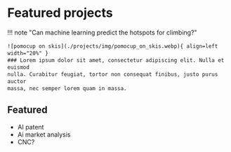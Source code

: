 # Featured projects

!!! note "Can machine learning predict the hotspots for climbing?"

    ![pomocup on skis](./projects/img/pomocup_on_skis.webp){ align=left width="20%" }
    ### Lorem ipsum dolor sit amet, consectetur adipiscing elit. Nulla et euismod
    nulla. Curabitur feugiat, tortor non consequat finibus, justo purus auctor
    massa, nec semper lorem quam in massa.
	
## Featured

- AI patent
- Ai market analysis
- CNC?